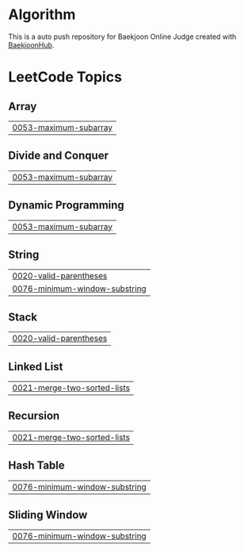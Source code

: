 # Algorithm
This is a auto push repository for Baekjoon Online Judge created with [BaekjoonHub](https://github.com/BaekjoonHub/BaekjoonHub).


<!---LeetCode Topics Start-->
# LeetCode Topics
## Array
|  |
| ------- |
| [0053-maximum-subarray](https://github.com/nueijeel/Algorithm/tree/master/0053-maximum-subarray) |
## Divide and Conquer
|  |
| ------- |
| [0053-maximum-subarray](https://github.com/nueijeel/Algorithm/tree/master/0053-maximum-subarray) |
## Dynamic Programming
|  |
| ------- |
| [0053-maximum-subarray](https://github.com/nueijeel/Algorithm/tree/master/0053-maximum-subarray) |
## String
|  |
| ------- |
| [0020-valid-parentheses](https://github.com/nueijeel/Algorithm/tree/master/0020-valid-parentheses) |
| [0076-minimum-window-substring](https://github.com/nueijeel/Algorithm/tree/master/0076-minimum-window-substring) |
## Stack
|  |
| ------- |
| [0020-valid-parentheses](https://github.com/nueijeel/Algorithm/tree/master/0020-valid-parentheses) |
## Linked List
|  |
| ------- |
| [0021-merge-two-sorted-lists](https://github.com/nueijeel/Algorithm/tree/master/0021-merge-two-sorted-lists) |
## Recursion
|  |
| ------- |
| [0021-merge-two-sorted-lists](https://github.com/nueijeel/Algorithm/tree/master/0021-merge-two-sorted-lists) |
## Hash Table
|  |
| ------- |
| [0076-minimum-window-substring](https://github.com/nueijeel/Algorithm/tree/master/0076-minimum-window-substring) |
## Sliding Window
|  |
| ------- |
| [0076-minimum-window-substring](https://github.com/nueijeel/Algorithm/tree/master/0076-minimum-window-substring) |
<!---LeetCode Topics End-->